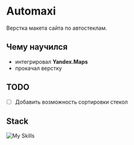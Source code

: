 # Automaxi

Верстка макета сайта по автостеклам. 

## Чему научился

- интегрировал **Yandex.Maps**
- прокачал верстку

## TODO

- [ ] Добавить возможность сортировки стекол

## Stack

![My Skills](https://skillicons.dev/icons?i=html,css)
